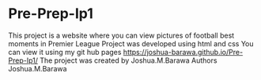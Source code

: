 # Pre-Prep-Ip1
This project is a website where you can view pictures of football best moments in Premier League
Project was developed using html and css
You can view it using my git hub pages https://joshua-barawa.github.io/Pre-Prep-Ip1/
The project was created by Joshua.M.Barawa
Authors Joshua.M.Barawa




